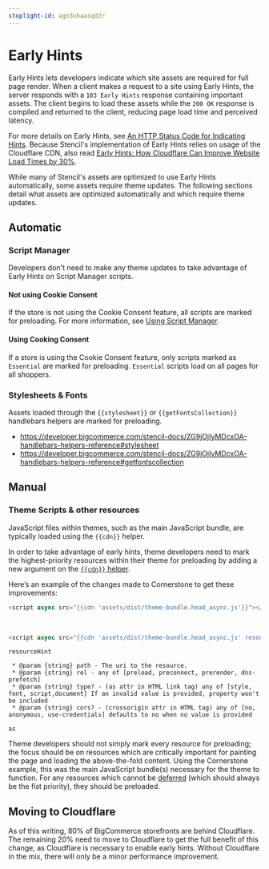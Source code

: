 ```yaml
---
stoplight-id: agn3uhaasqd2r
---
```


# Early Hints

Early Hints lets developers indicate which site assets are required for full page render. When a client makes a request to a site using Early Hints, the server responds with a `103 Early Hints` response containing important assets. The client begins to load these assets while the `200 OK` response is compiled and returned to the client, reducing page load time and perceived latency. 

For more details on Early Hints, see [An HTTP Status Code for Indicating Hints](https://httpwg.org/specs/rfc8297.html#introduction). Because Stencil's implementation of Early Hints relies on usage of the Cloudflare CDN, also read 
[Early Hints: How Cloudflare Can Improve Website Load Times by 30%](https://blog.cloudflare.com/early-hints/). 

While many of Stencil's assets are optimized to use Early Hints automatically, some assets require theme updates. The following sections detail what assets are optimized automatically and which require theme updates. 

## Automatic

### Script Manager

Developers don't need to make any theme updates to take advantage of Early Hints on Script Manager scripts. 

#### Not using Cookie Consent

If the store is not using the Cookie Consent feature, all scripts are marked for preloading. For more information, see [Using Script Manager](https://support.bigcommerce.com/s/article/Using-Script-Manager). 

#### Using Cooking Consent

If a store is using the Cookie Consent feature, only scripts marked as `Essential` are marked for preloading. `Essential` scripts load on all pages for all shoppers.

### Stylesheets & Fonts

Assets loaded through the `{{stylesheet}}` or `{{getFontsCollection}}` handlebars helpers are marked for preloading. 

- https://developer.bigcommerce.com/stencil-docs/ZG9jOjIyMDcxOA-handlebars-helpers-reference#stylesheet
- https://developer.bigcommerce.com/stencil-docs/ZG9jOjIyMDcxOA-handlebars-helpers-reference#getfontscollection


## Manual

### Theme Scripts & other resources

JavaScript files within themes, such as the main JavaScript bundle, are typically loaded using the `{{cdn}}` helper.

In order to take advantage of early hints, theme developers need to mark the highest-priority resources within their theme for preloading by adding a new argument on the [`{{cdn}}` helper](https://developer.bigcommerce.com/stencil-docs/ZG9jOjIyMDcxOA-handlebars-helpers-reference#cdn).

Here’s an example of the changes made to Cornerstone to get these improvements:

<!-- https://github.com/bigcommerce/cornerstone/pull/2261/files -->

```javascript title="before"
<script async src="{{cdn 'assets/dist/theme-bundle.head_async.js'}}"></script>
```
</br>

```javascript title="after"
<script async src="{{cdn 'assets/dist/theme-bundle.head_async.js' resourceHint='preload' as='script'}}"></script>
```

`resourceHint`
<!-- https://github.com/bigcommerce/paper-handlebars/blob/061f730ef30b0e22103518625b658b95523a8be6/helpers/lib/resourceHints.js -->

```
 * @param {string} path - The uri to the resource.
 * @param {string} rel - any of [preload, preconnect, prerender, dns-prefetch]
 * @param {string} type? - (as attr in HTML link tag) any of [style, font, script,document] If an invalid value is provided, property won't be included
 * @param {string} cors? - (crossorigin attr in HTML tag) any of [no, anonymous, use-credentials] defaults to no when no value is provided
```

`as`

Theme developers should not simply mark every resource for preloading; the focus should be on resources which are critically important for painting the page and loading the above-the-fold content. Using the Cornerstone example, this was the main JavaScript bundle(s) necessary for the theme to function. For any resources which cannot be [deferred](https://web.dev/render-blocking-resources/) (which should always be the fist priority), they should be preloaded.

## Moving to Cloudflare

As of this writing, 80% of BigCommerce storefronts are behind Cloudflare. The remaining 20% need to move to Cloudflare to get the full benefit of this change, as Cloudflare is necessary to enable early hints. Without Cloudflare in the mix, there will only be a minor performance improvement.

<!-- Merchants need to <> -->
